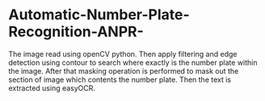 # Automatic-Number-Plate-Recognition-ANPR-
The image read using openCV python.
Then apply filtering and edge detection using contour to search where exactly is the number plate within the image.
After that masking operation is performed to mask out the section of image which contents the number plate.
Then the text is extracted using easyOCR.
